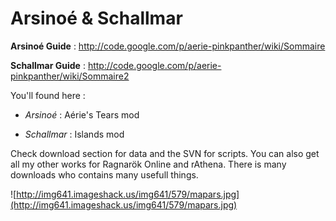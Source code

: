 # Arsinoé & Schallmar #

**Arsinoé Guide** : http://code.google.com/p/aerie-pinkpanther/wiki/Sommaire

**Schallmar Guide** : http://code.google.com/p/aerie-pinkpanther/wiki/Sommaire2


You'll found here :


- _Arsinoé_ : Aérie's Tears mod

- _Schallmar_ : Islands mod

Check download section for data and the SVN for scripts. You can also get all my other works for Ragnarök Online and rAthena. There is many downloads who contains many usefull things.


![http://img641.imageshack.us/img641/579/mapars.jpg](http://img641.imageshack.us/img641/579/mapars.jpg)

